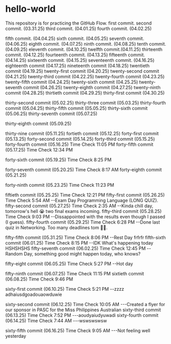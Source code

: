 # hello-world
This repository is for practicing the GitHub Flow.
first commit.
second commit. (03.31.25)
third commit. (04.01.25)
fourth commit. (04.02.25)

fifth commit. (04.04.25)
sixth commit. (04.05.25)
seventh commit. (04.06.25)
eighth commit. (04.07.25)
ninth commit. (04.08.25)
tenth commit. (04.09.25)
eleventh commit. (04.10.25)
twelfth commit.(04.11.25)
thirteenth commit. (04.12.25) 
fourteenth commit. (04.13.25)
fifteenth commit. (04.14.25)
sixteenth commit. (04.15.25)
seventeenth commit. (04.16.25)
eighteenth commit (04.17.25)
nineteenth commit (04.18.25)
twentieth commit (04.19.25)
twenty-first commit (04.20.25)
twenty-second commit (04.21.25)
twenty-third commit (04.22.25)
twenty-fourth commit (04.23.25)
twenty-fifth commit (04.24.25)
twenty-sixth commit (04.25.25)
twenty-seventh commit (04.26.25)
twenty-eighth commit (04.27.25)
twenty-ninth commit (04.28.25)
thirtieth commit (04.29.25)
thirty-first commit (04.30.25)

thirty-second commit (05.02.25)
thirty-three commit (05.03.25)
thirty-fourth commit (05.04.25)
thirty-fifth commit (05.05.25)
thirty-sixth commit (05.06.25)
thirty-seventh commit (05.07.25)

thirty-eighth commit (05.09.25)

thirty-nine commit (05.11.25) 
fortieth commit (05.12.25)
forty-first commit (05.13.25)
forty-second commit (05.14.25)
forty-third commit (05.15.25)
forty-fourth commit (05.16.25) Time Check 11:05 PM
forty-fifth commit (05.17.25) Time Check 12:34 PM

forty-sixth commit (05.19.25) Time Check 8:25 PM

forty-seventh commit (05.20.25) Time Check 8:17 AM
forty-eighth commit (05.21.25)

forty-ninth commit (05.23.25) Time Check 11:23 PM

fiftieth commit (05.25.25) Time Check 12:21 PM
fifty-first commit (05.26.25) Time Check 5:54 AM --Exam Day Programming Language (LONG QUIZ).
fifty-second commit (05.27.25) Time Check 2:35 AM --Kinda chill day, tomorrow's hell 😭 two final exams incoming.
fifty-third commit (05.28.25) Time Check 9:03 PM --Dissappointed with the results even though I passed (I guess).
fifty-fourth commit (05.29.25) Time Check  6:28 PM --Done last quiz in Networking. Too many deadlines tom 😵‍💫.

fifty-fifth commit (05.31.25) Time Check 8:06 PM --Rest Day frfrfr
fifth-sixth commit (06.01.25) Time Check 8:15 PM --IDK What's happening today HSHSHSHS
fifty-seventh commit (06.02.25) Time Check 12:45 PM --Random Day, something good might happen today, who knows? 


fifty-eight commit (06.05.25) Time Check 5:27 PM --Hot day

fifty-ninth commit (06.07.25) Time Check 11:15 PM 
sixtieth commit (06.08.25) Time Check 9:46 PM

sixty-first commit (06.10.25) Time Check 5:21 PM --zzzz adhaiusdgoadouaowduwie

sixty-second commit (06.12.25) Time Check 10:05 AM ---Created a flyer for our sponsor in PASC for the Miss Philippines Australian 
sixty-third commit (06.13.25) Time Check 7:52 PM ---aoudyaiudyuwadi
sixty-fourth commit (06.14.25) Time Check 7:44 AM ---wswswswsw

sixty-fifth commit (06.16.25) Time Check 9:05 AM ---Not feeling well yesterday




























